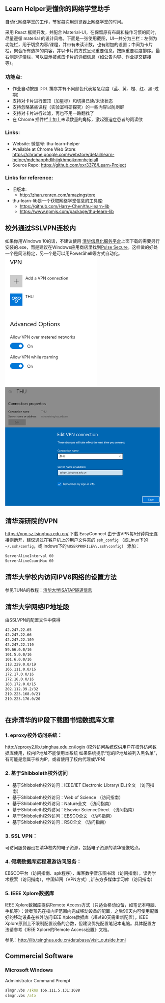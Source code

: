 ## Learn Helper更懂你的网络学堂助手
自动化网络学堂的工作，节省每次用浏览器上网络学堂的时间。

采用 React 框架开发，并配合 Material-UI，在保留原有布局和操作习惯的同时，尽量遵循 material 的设计风格。下面是一张使用截图，UI一共分为三栏：左侧为功能栏，用于切换内容/课程，并带有未读计数，也有附加的设置；中间为卡片栏，聚合所有选择的内容，并以卡片的方式呈现重要信息，按照重要程度排序。最右侧是详情栏，可以显示被点击卡片的详细信息（如公告内容、作业提交链接等）。

### 功能点: 
* 作业自动按照 DDL 排序并有不同颜色代表紧急程度（蓝、黄、橙、红、黑-过期）
* 支持对卡片进行置顶（加星标）和切换已读/未读状态
* 支持忽略某些课程（实验室科研探究）的一些内容以防刷屏
* 支持对卡片进行过滤，再也不用一路翻找了
* 在 Chrome 插件栏上加上未读数量的角标，激起强迫症患者的阅读欲

### Links: 
* Website: 微信号: thu-learn-helper
* Available at Chrome Web Store: https://chrome.google.com/webstore/detail/learn-helper/mdehapphdlihjjgkhmoiknmnhcjpjall
* Source Repo: https://github.com/xxr3376/Learn-Project

### Links for reference:
* 旧版本: 
    * http://zhan.renren.com/amazingstore
* thu-learn-lib是一个获取网络学堂信息的工具库:  
    * https://github.com/Harry-Chen/thu-learn-lib
    * https://www.npmjs.com/package/thu-learn-lib

## 校外通过SSLVPN连校内
如果你用Windows 10的话，不建议使用 [清华信息化服务平台](https://its.tsinghua.edu.cn)上面下载的需要另行安装的.exe，而是建议在Windows应用商店里找到[Pulse Secure](https://www.microsoft.com/en-us/p/pulse-secure/9nblggh3b0bp)。这样做的好处一个是简洁稳定，另一个是可以用PowerShell等方式自动化。
![](assets/vpn1.png)
![](assets/vpn2.png)

## 清华深研院的VPN
https://vpn.sz.tsinghua.edu.cn/ 下载 EasyConnect
由于该VPN每5分钟内无连接则断开，建议通过在客户机上的用户文件夹的 `ssh_config` （或Linux下的`~/.ssh/config`，或 indows下的`%USERPROFILE%\.ssh\config`） 添加：
```
ServerAliveInterval 60
ServerAliveCountMax 60
```

## 清华大学校内访问IPV6网络的设置方法
参见TUNA的教程：[清华大学ISATAP隧道信息](https://github.com/tuna/ipv6.tsinghua.edu.cn/blob/master/isatap.md)

## 清华大学网络IP地址段
由SSLVPN的配置文件中获得
```
42.247.22.65
42.247.22.66
42.247.22.109
42.247.22.110
59.66.0.0/16
101.5.0.0/16
101.6.0.0/16
118.229.0.0/19
166.111.0.0/16
172.17.0.0/16
172.18.0.0/16
183.172.0.0/15
202.112.39.2/32
219.223.168.0/21
219.223.176.0/20


```

## 在非清华的IP段下载图书馆数据库文章

### 1. eproxy校外访问系统：
http://eproxy2.lib.tsinghua.edu.cn/login
(校外访问系统仅供用户在校外访问数据库使用，校内IP地址不能使用本系统 如果系统提示“您的IP地址被列入黑名单”，有可能是您属于校内IP，或者使用了校内代理或VPN)

### 2. 基于Shibboleth校外访问
* 基于Shibboleth校外访问：IEEE/IET Electronic Library(IEL)全文 （访问指南）
* 基于Shibboleth校外访问：Web of Science （访问指南）
* 基于Shibboleth校外访问：Nature全文 （访问指南）
* 基于Shibboleth校外访问：Elsevier ScienceDirect （访问指南）
* 基于Shibboleth校外访问：EBSCO全文 （访问指南）
* 基于Shibboleth校外访问：RSC全文 （访问指南）

### 3. SSL VPN：
可访问服务器设在清华校内的电子资源，包括电子资源的清华镜像站点。

### 4. 假期数据库远程漫游访问服务：
EBSCO平台（访问指南、apk程序），库客数字音乐图书馆（访问指南），读秀学术搜索（访问指南），中国知网（VPN方式）,新东方多媒体学习库（访问指南）

### 5. IEEE Xplore数据库
IEEE Xplore数据库提供Remote Access方式（只适合移动设备，如笔记本电脑、手机等）：读者预先在校内IP范围内完成移动设备的配置，之后90天内可使用配置好的移动设备在校外访问IEEE Xplore数据库（超过90天需重新配置）。IEEE Xplore原则上不限制配置设备的台数，但建议优先配置笔记本电脑。具体配置方法请参考《IEEE Xplore的Remote Access设置》文档。

参见：http://lib.tsinghua.edu.cn/database/visit_outside.html

## Commercial Software
### Microsoft Windows
Administrator Command Prompt
``` cmd
slmgr.vbs /skms 166.111.5.131:1688
slmgr.vbs /ato
``` 
